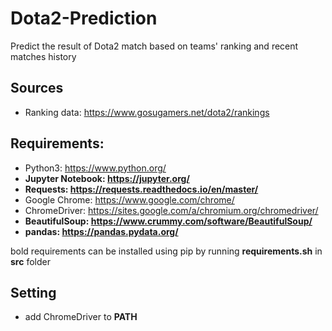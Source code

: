 # Dota2-Prediction
Predict the result of Dota2 match based on teams' ranking and recent matches history

## Sources
* Ranking data: https://www.gosugamers.net/dota2/rankings

## Requirements:
* Python3: https://www.python.org/
* __Jupyter Notebook: https://jupyter.org/__
* __Requests: https://requests.readthedocs.io/en/master/__
* Google Chrome: https://www.google.com/chrome/
* ChromeDriver: https://sites.google.com/a/chromium.org/chromedriver/
* __BeautifulSoup: https://www.crummy.com/software/BeautifulSoup/__
* __pandas: https://pandas.pydata.org/__

bold requirements can be installed using pip by running __requirements.sh__ in __src__ folder

## Setting
* add ChromeDriver to __PATH__